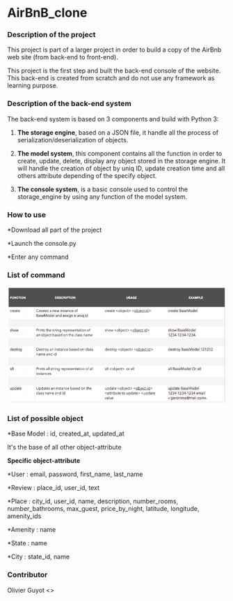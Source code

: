 # AirBnB_clone

### Description of the project

This project is part of a larger project in order to build a copy of the AirBnb web site (from back-end to front-end).

This project is the first step and built the back-end console of the website. This back-end is created from scratch and do not use any framework as learning purpose.

### Description of the back-end system
The back-end system is based on 3 components and build with Python 3:

1. **The storage engine**, based on a JSON file, it handle all the process of serialization/deserialization of objects.

2. **The model system**, this component contains all the function in order to create, update, delete, display any object stored in the storage engine. 
It will handle the creation of object by uniq ID, update creation time and all others attribute depending of the specify object.

3. **The console system**, is a basic console used to control the storage_engine by using any function of the model system.

### How to use
*Download all part of the project

*Launch the console.py

*Enter any command

### List of command
![GitHub function list](/img/Function_list.png)
 
### List of possible object
*Base Model : id, created_at, updated_at

It's the base of all other object-attribute

**Specific object-attribute**

*User : email, password, first_name, last_name

*Review : place_id, user_id, text

*Place : city_id, user_id, name, description, number_rooms, number_bathrooms, max_guest, price_by_night, latitude, longitude, amenity_ids

*Amenity : name

*State : name

*City : state_id, name

### Contributor
Olivier Guyot <>
